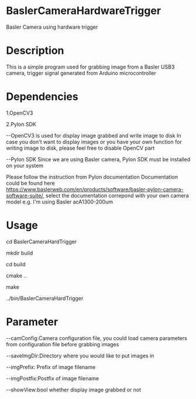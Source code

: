 # BaslerCameraHardwareTrigger
Basler Camera using hardware trigger
# Description
This is a simple program used for grabbing image from a Basler USB3 camera, trigger signal generated from Arduino microcontroller

# Dependencies
1.OpenCV3

2.Pylon SDK

--OpenCV3 is used for display image grabbed and write image to disk
In case you don't want to display images or you have your own function for writing image to disk, please feel free to disable OpenCV part

--Pylon SDK
Since we are using Basler camera, Pylon SDK must be installed on your system

Please follow the instruction from Pylon documentation
Documentation could be found here https://www.baslerweb.com/en/products/software/basler-pylon-camera-software-suite/, select the documentation correpond with your own camera model  e.g. I'm using Basler acA1300-200um

# Usage
cd BaslerCameraHardTrigger

mkdir build

cd build

cmake ..

make

../bin/BaslerCameraHardTrigger

# Parameter
--camConfig:Camera configuration file, you could load camera parameters from configuration file before grabbing images

--saveImgDir:Directory where you would like to put images in

--imgPrefix: Prefix of image filename

--imgPostfix:Postfix of image filename

--showView:bool whether display image grabbed or not

